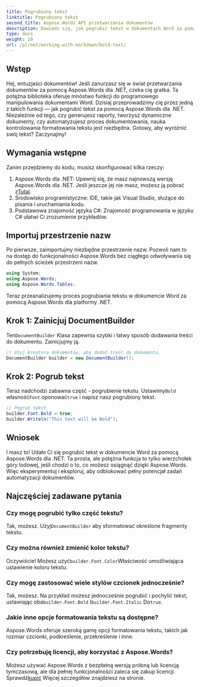 ```yaml
---
title: Pogrubiony tekst
linktitle: Pogrubiony tekst
second_title: Aspose.Words API przetwarzania dokumentów
description: Dowiedz się, jak pogrubić tekst w dokumentach Word za pomocą Aspose.Words dla .NET dzięki naszemu przewodnikowi krok po kroku. Idealne do automatyzacji formatowania dokumentów.
type: docs
weight: 10
url: /pl/net/working-with-markdown/bold-text/
---
```

## Wstęp

Hej, entuzjaści dokumentów! Jeśli zanurzasz się w świat przetwarzania dokumentów za pomocą Aspose.Words dla .NET, czeka cię gratka. Ta potężna biblioteka oferuje mnóstwo funkcji do programowego manipulowania dokumentami Word. Dzisiaj przeprowadzimy cię przez jedną z takich funkcji — jak pogrubić tekst za pomocą Aspose.Words dla .NET. Niezależnie od tego, czy generujesz raporty, tworzysz dynamiczne dokumenty, czy automatyzujesz proces dokumentowania, nauka kontrolowania formatowania tekstu jest niezbędna. Gotowy, aby wyróżnić swój tekst? Zaczynajmy!

## Wymagania wstępne

Zanim przejdziemy do kodu, musisz skonfigurować kilka rzeczy:

1.  Aspose.Words dla .NET: Upewnij się, że masz najnowszą wersję Aspose.Words dla .NET. Jeśli jeszcze jej nie masz, możesz ją pobrać z[Tutaj](https://releases.aspose.com/words/net/).
2. Środowisko programistyczne: IDE, takie jak Visual Studio, służące do pisania i uruchamiania kodu.
3. Podstawowa znajomość języka C#: Znajomość programowania w języku C# ułatwi Ci zrozumienie przykładów.

## Importuj przestrzenie nazw

Po pierwsze, zaimportujmy niezbędne przestrzenie nazw. Pozwoli nam to na dostęp do funkcjonalności Aspose.Words bez ciągłego odwoływania się do pełnych ścieżek przestrzeni nazw.

```csharp
using System;
using Aspose.Words;
using Aspose.Words.Tables;
```

Teraz przeanalizujemy proces pogrubiania tekstu w dokumencie Word za pomocą Aspose.Words dla platformy .NET.

## Krok 1: Zainicjuj DocumentBuilder

 Ten`DocumentBuilder` Klasa zapewnia szybki i łatwy sposób dodawania treści do dokumentu. Zainicjujmy ją.

```csharp
// Użyj kreatora dokumentów, aby dodać treść do dokumentu.
DocumentBuilder builder = new DocumentBuilder();
```

## Krok 2: Pogrub tekst

 Teraz nadchodzi zabawna część - pogrubienie tekstu. Ustawimy`Bold` własność`Font` oponować`true` i napisz nasz pogrubiony tekst.

```csharp
// Pogrub tekst.
builder.Font.Bold = true;
builder.Writeln("This text will be Bold");
```

## Wniosek

I masz to! Udało Ci się pogrubić tekst w dokumencie Word za pomocą Aspose.Words dla .NET. Ta prosta, ale potężna funkcja to tylko wierzchołek góry lodowej, jeśli chodzi o to, co możesz osiągnąć dzięki Aspose.Words. Więc eksperymentuj i eksploruj, aby odblokować pełny potencjał zadań automatyzacji dokumentów.

## Najczęściej zadawane pytania

### Czy mogę pogrubić tylko część tekstu?
 Tak, możesz. Użyj`DocumentBuilder` aby sformatować określone fragmenty tekstu.

### Czy można również zmienić kolor tekstu?
 Oczywiście! Możesz użyć`builder.Font.Color`Właściwość umożliwiająca ustawienie koloru tekstu.

### Czy mogę zastosować wiele stylów czcionek jednocześnie?
 Tak, możesz. Na przykład możesz jednocześnie pogrubić i pochylić tekst, ustawiając oba`builder.Font.Bold` I`builder.Font.Italic` Do`true`.

### Jakie inne opcje formatowania tekstu są dostępne?
Aspose.Words oferuje szeroką gamę opcji formatowania tekstu, takich jak rozmiar czcionki, podkreślenie, przekreślenie i inne.

### Czy potrzebuję licencji, aby korzystać z Aspose.Words?
 Możesz używać Aspose.Words z bezpłatną wersją próbną lub licencją tymczasową, ale dla pełnej funkcjonalności zaleca się zakup licencji. Sprawdź[kupić](https://purchase.aspose.com/buy) Więcej szczegółów znajdziesz na stronie.